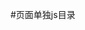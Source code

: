 #页面单独js目录
<!-- 
命名规则:actions目录文件对应views中html文件
如:views中index目录的index.html，拥有单独js,则在actions目录新建index_index.js 
如:views中index目录的soso.html，拥有单独js,则在actions目录新建index_soso.js
即actions目录的js文件名为 模块名_页面名.js
-->